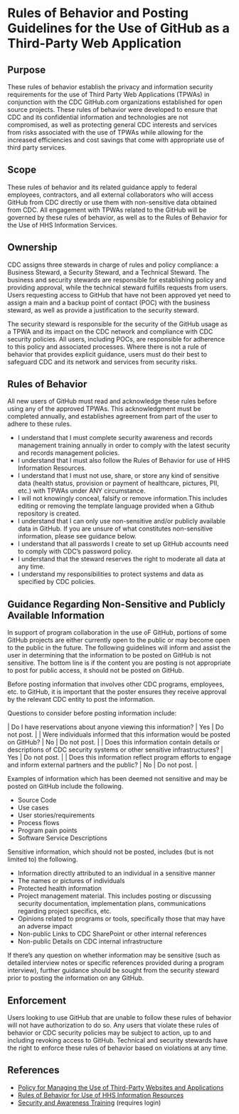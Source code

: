 # Rules of Behavior and Posting Guidelines for the Use of GitHub as a Third-Party Web Application

## Purpose

These rules of behavior establish the privacy and information security requirements for the use of Third Party Web Applications (TPWAs) in conjunction with the CDC GitHub.com organizations established for open source projects. These rules of behavior were developed to ensure that CDC and its confidential information and technologies are not compromised, as well as protecting general CDC interests and services from risks associated with the use of TPWAs while allowing for the increased efficiencies and cost savings that come with appropriate use of third party services.

## Scope

These rules of behavior and its related guidance apply to federal employees, contractors, and all external collaborators who will access GitHub from CDC directly or use them with non-sensitive data obtained from CDC.  All engagement with TPWAs related to the GitHub will be governed by these rules of behavior, as well as to the Rules of Behavior for the Use of HHS Information Services.

## Ownership

CDC assigns three stewards in charge of rules and policy compliance: a Business Steward, a Security Steward, and a Technical Steward. The business and security stewards are responsible for establishing policy and providing approval, while the technical steward fulfills requests from users. Users requesting access to GitHub that have not been approved yet need to assign a main and a backup point of contact (POC) with the business steward, as well as provide a justification to the security steward.

The security steward is responsible for the security of the GitHub usage as a TPWA and its impact on the CDC network and compliance with CDC security policies. All users, including POCs, are responsible for adherence to this policy and associated processes. Where there is not a rule of behavior that provides explicit guidance, users must do their best to safeguard CDC and its network and services from security risks.

## Rules of Behavior

All new users of GitHub must read and acknowledge these rules before using any of the approved TPWAs. This acknowledgment must be completed annually, and establishes agreement from part of the user to adhere to these rules.

* I understand that I must complete security awareness and records management training annually in order to comply with the latest security and records management policies.
* I understand that I must also follow the Rules of Behavior for use of HHS Information Resources.
* I understand that I must not use, share, or store any kind of sensitive data (health status, provision or payment of healthcare, pictures, PII, etc.) with TPWAs under ANY circumstance.
* I will not knowingly conceal, falsify or remove information.This includes editing or removing the template language provided when a Github repository is created.
* I understand that I can only use non-sensitive and/or publicly available data in GitHub. If you are unsure of what constitutes non-sensitive information, please see guidance below.
* I understand that all passwords I create to set up GitHub accounts need to comply with CDC’s password policy.
* I understand that the steward reserves the right to moderate all data at any time.
* I understand my responsibilities to protect systems and data as specified by CDC policies.

## Guidance Regarding Non-Sensitive and Publicly Available Information

In support of program collaboration in the use oF GitHub, portions of some GitHub projects are either currently open to the public or may become open to the public in the future. The following guidelines will inform and assist the user in determining that the information to be posted on GitHub is not sensitive. The bottom line is if the content you are posting is not appropriate to post for public access, it should not be posted on GitHub.

Before posting information that involves other CDC programs, employees, etc. to GitHub, it is important that the poster ensures they receive approval by the relevant CDC entity to post the information.

Questions to consider before posting information include:

| Do I have reservations about anyone viewing this information?                                                     | Yes | Do not post. |
| Were individuals informed that this information would be posted on GitHub?                                        | No  | Do not post. |
| Does this information contain details or descriptions of CDC security systems or other sensitive infrastructures? | Yes | Do not post. |
| Does this information reflect program efforts to engage and inform external partners and the public?              | No  | Do not post. |

Examples of information which has been deemed not sensitive and may be posted on GitHub include the following.

* Source Code
* Use cases
* User stories/requirements
* Process flows
* Program pain points
* Software Service Descriptions
 
Sensitive information, which should not be posted, includes (but is not limited to) the following.

* Information directly attributed to an individual in a sensitive manner
* The names or pictures of individuals
* Protected health information
* Project management material. This includes posting or discussing security documentation, implementation plans, communications regarding project specifics, etc.
* Opinions related to programs or tools, specifically those that may have an adverse impact
* Non-public Links to CDC SharePoint or other internal references
* Non-public Details on CDC internal infrastructure

If there’s any question on whether information may be sensitive (such as detailed interview notes or specific references provided during a program interview), further guidance should be sought from the security steward prior to posting the information on any GitHub. 

## Enforcement

Users looking to use GitHub  that are unable to follow these rules of behavior will not have authorization to do so. Any users that violate these rules of behavior or CDC security policies may be subject to action, up to and including revoking access to GitHub. Technical and security stewards have the right to enforce these rules of behavior based on violations at any time.

## References

* [Policy for Managing the Use of Third-Party Websites and Applications](https://www.hhs.gov/about/agencies/asa/ocio/cybersecurity/policy-social-media-technologies/index.html)
* [Rules of Behavior for Use of HHS Information Resources](http://www.hhs.gov/ocio/policy/hhs-rob.html)
* [Security and Awareness Training](http://sat.cdc.gov/) (requires login)
